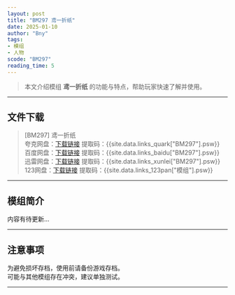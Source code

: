 ```yaml
---
layout: post
title: "BM297 鸢一折纸"
date: 2025-01-10
author: "Bny"
tags: 
- 模组
- 人物
scode: "BM297"
reading_time: 5
---
```


> 本文介绍模组 **鸢一折纸** 的功能与特点，帮助玩家快速了解并使用。

---

## 文件下载

> [BM297] 鸢一折纸  
夸克网盘：[下载链接]({{site.data.links_quark["BM297"].url}}) 提取码：{{site.data.links_quark["BM297"].psw}}  
百度网盘：[下载链接]({{site.data.links_baidu["BM297"].url}}) 提取码：{{site.data.links_baidu["BM297"].psw}}  
迅雷网盘：[下载链接]({{site.data.links_xunlei["BM297"].url}}) 提取码：{{site.data.links_xunlei["BM297"].psw}}  
123网盘：[下载链接]({{site.data.links_123pan["模组"].url}}) 提取码：{{site.data.links_123pan["模组"].psw}}  

---

## 模组简介

>  
内容有待更新...  

---

## 注意事项

>  
为避免损坏存档，使用前请备份游戏存档。  
可能与其他模组存在冲突，建议单独测试。  

---

